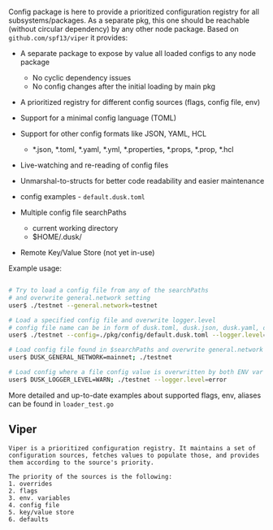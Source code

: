 Config package is here to provide a prioritized configuration registry for all subsystems/packages.  As a separate pkg, this one should be reachable (without circular dependency) by any other node package.  Based on `github.com/spf13/viper` it provides:


- A separate package to expose by value all loaded configs to any node package
     - No cyclic dependency issues
     - No config changes after the initial loading by main pkg

- A prioritized registry for different config sources (flags, config file, env)
- Support for a minimal config language (TOML)
- Support for other config formats like JSON, YAML, HCL
    - *.json, *.toml, *.yaml, *.yml, *.properties, *.props, *.prop, *.hcl
- Live-watching and re-reading of config files
- Unmarshal-to-structs for better code readability and easier maintenance
- config examples - `default.dusk.toml`
- Multiple config file searchPaths
    - current working directory
    - $HOME/.dusk/
- Remote Key/Value Store (not yet in-use)

Example usage:

```bash

# Try to load a config file from any of the searchPaths
# and overwrite general.network setting
user$ ./testnet --general.network=testnet

# Load a specified config file and overwrite logger.level
# config file name can be in form of dusk.toml, dusk.json, dusk.yaml, dusk.tf
user$ ./testnet --config=./pkg/config/default.dusk.toml --logger.level=error

# Load config file found in $searchPaths and overwrite general.network value
user$ DUSK_GENERAL_NETWORK=mainnet; ./testnet

# Load config where a file config value is overwritten by both ENV var and CLI flag but CLI flag has highest priority
user$ DUSK_LOGGER_LEVEL=WARN; ./testnet --logger.level=error

```

More detailed and up-to-date examples about supported flags, env, aliases can be found in `loader_test.go`  

## Viper

```
Viper is a prioritized configuration registry. It maintains a set of configuration sources, fetches values to populate those, and provides them according to the source's priority.

The priority of the sources is the following:
1. overrides
2. flags
3. env. variables
4. config file
5. key/value store
6. defaults
```